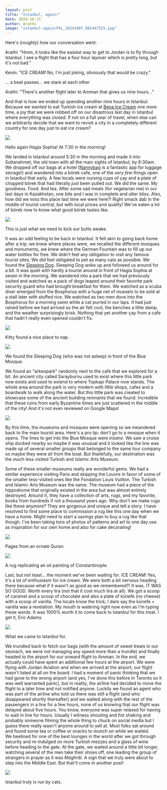 ```yaml
---
layout: post
title: "Istanbul, again!"
date: 2024-10-21
author: Arathi
image: "istanbul-again/PXL_20241007_081447325.jpg"
---
```


Here's (roughly) how our conversation went:

Arathi: "Hmm, it looks like the easiest way to get to Jordan is to fly through Istanbul. I see a flight that has a four hour layover which is pretty long, but it's not bad."

Kevin: "ICE CREAM! No, I'm just joking, obviously that would be crazy."

... a beat passes... we stare at each other

Arathi: "There's another flight later to Amman that gives us nine hours..."

And that is how we ended up spending another nine hours in Istanbul. Because we wanted to eat Turkish ice cream at [Bena Ice Cream](https://maps.app.goo.gl/W7yQWWHFwsPKtXPS8) one more time, a joy that we were robbed off on our disastrous last day in Istanbul where everything was closed. If not on a full year of travel, when else can we arbitrarily decide that we want to revisit a city in a completely different country for one day just to eat ice cream?



![](assets/img/istanbul-again/20241007_075225_001.jpg)

<figcaption>

Hello again Hagia Sophia! At 7:30 in the morning!

</figcaption>

We landed in Istanbul around 5:30 in the morning and made it into Sultanahmet, the old town with all the main sights of Istanbul, by 6:30am. We dropped off our bags at a hotel ([Nannybag](https://www.nannybag.com/en) is a fantastic app for luggage storage!) and wandered into a börek cafe, one of the _very few_ things open in Istanbul that early. A few locals were nursing cups of çay and a plate of chopped börek that had literally _just_ been pulled out. We did the same. My goodness. Food. And tea. After some sad meals (for vegetarian me) in our last days in Kazakhstan, one bite and I was in complete and utter bliss. Also, how did we miss this place last time we were here?! Right smack dab in the middle of tourist central, but with local prices and quality! We've eaten a lot of börek now to know what good börek tastes like. 



![](assets/img/istanbul-again/PXL_20241007_040152444.jpg)

<figcaption>

This is just what we need to kick our butts awake.

</figcaption>

It was an odd feeling to be back in Istanbul. It felt akin to going back home after a trip; we knew where places were, we recalled the different mosques and monuments, we knew where the German Fountain was to fill up our water bottles for free. We didn't feel any obligation to visit any famous tourist sites. We _did_ feel obligated to pet as many cats as possible. We found the [Sleeping Dog](https://maps.app.goo.gl/QkwrDzurmT7sCKdN8). Sleeping Dog woke up and followed us around for a bit. It was quiet with hardly a tourist around in front of Hagia Sophia at seven in the morning. We wandered into a park that we had previously visited and watched as a pack of dogs leaped around their favorite park security guard who had brought breakfast for them. We watched as a scuba diver emerged from the Bosphorus with a huge net of mussels to be sold at a stall later with stuffed rice. We watched as two men dove into the Bosphorus for a morning swim while a cat purred in our laps. It had just rained before we had arrived so the air felt cool, the benches a little damp, and the weather surprisingly brisk. Nothing that yet another çay from a cafe that hadn't really even opened couldn't fix.



![](assets/img/istanbul-again/PXL_20241007_053630890.jpg)

<figcaption>

Kitty found a nice place to nap.

</figcaption>



![](assets/img/istanbul-again/20241007_075949.jpg)

<figcaption>

We found the Sleeping Dog (who was not asleep) in front of the Blue Mosque.

</figcaption>

We found an "arkeopark" randomly next to the cafe that we explored for a bit. An ancient city called Sarayburnu used to exist where this little park now exists and used to extend to where Topkapi Palace now stands. The whole area around the park is very modern with little shops, cafes and a boardwalk to walk along the water. But this little park was created to showcase some of the ancient building remnants that we found. Incredible that these ruins from early Byzantine times are just scattered in the middle of the city! And it's not even reviewed on Google Maps!



![](assets/img/istanbul-again/20241007_092015.jpg)

By this time, the museums and mosques were opening so we meandered back to the main tourist area. Here's a pro tip: don't go to a mosque when it opens. The lines to get into the Blue Mosque were _insane_. We saw a cruise ship docked nearby so maybe it was unusual and it looked like the line was made up of several smaller groups that belonged to the same tour company so maybe they were all from the boat. But thankfully, our destination was the much less visited Turkish and Islamic Arts Museum. 

Some of these smaller museums really are wonderful gems. We had a similar experience visiting Paris and skipping the Louvre in favor of some of the smaller less-visited ones like the Fondation Louis Vuitton. The Turkish and Islamic Arts Museum was the same. The museum had a piece of the hippodrome that originally existed in the area but was almost entirely destroyed. Around it, they have a collection of arts, rugs, and my favorite, books from hundreds if not a thousand years ago. Why don't we make rugs like these anymore? They are gorgeous and unique and tell a story. I have resolved to find some place to commission a rug like this one day when we have a home. Might need to start a savings plan to buy a rug like that though. I've been taking tons of photos of patterns and art to one day use as inspiration for our own home and also for cake decorating!



![](assets/img/istanbul-again/PXL_20241007_081447325.jpg)

<figcaption>

Pages from an ornate Quran. 

</figcaption>



![](assets/img/istanbul-again/20241007_114014.jpg)

<figcaption>

A rug replicating an oil painting of Constantinople. 

</figcaption>

Last, but not least... the moment we've been waiting for. ICE CREAM! Yes, it's a lot of enthusiasm for ice cream. We were both a bit nervous heading there because what if it wasn't as good as we remembered?! It was. IT WAS SO GOOD. Worth every lira (not that it cost much lira at all). We got a scoop of caramel and a scoop of chocolate and also a plate of künefe (no cheese) with a scoop of vanilla. The locals know the trick; I dare say the künefe + vanilla was a revelation. My mouth is watering right now even as I'm typing these words. It was 1000% worth it to come back to Istanbul for this treat. I get it, Eric Adams.



![](assets/img/istanbul-again/PXL_20241007_090237199.jpg)

<figcaption>

What we came to Istanbul for.

</figcaption>

We trundled back to fetch our bags (with the amount of sweet treats in our stomach, we were not managing any speed more than a trundle) and finally headed to the airport for our onward flight to Amman. In the end, we actually could have spent an additional few hours at the airport. We were flying with Jordan Aviation and when we arrived at the airport, our flight wasn't listed at all on the board. I had a moment of panic thinking that we had gone to the wrong airport (and yes, I've done this before in Toronto so it was well warranted panic), but in reality, the airline had decided to move the flight to a later time and not notified anyone. Luckily we found an agent who was part of the airline who told us there was still a flight (and who disappeared shortly thereafter) and we waited along with the rest of the passengers in a line for a few hours, none of us knowing that our flight was delayed about five hours. You know, everyone was super relaxed for having to wait in line for hours. Usually I witness shouting and fist shaking and probably someone filming the whole thing to chuck on social media but I guess there really wasn't anyone around to yell at. Most folks sat around and found some tea or coffee or snacks to munch on while we waited.   
We beelined for one of the best lounges in the world after we got through security and re-indulged on more Turkish mezzes and a glass of wine before heading to the gate. At the gate, we waited around a little bit longer, watching several of the men take their shoes off, one leading the group of strangers in prayer as it was _Maghrib_. A sign that we truly were about to step into the Middle East. But that'll come in another post!



![](assets/img/istanbul-again/20241007_073928.jpg)

<figcaption>

Istanbul truly is run by cats.

</figcaption>
